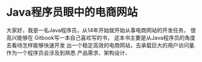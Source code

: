 Java程序员眼中的电商网站
=======

大家好，我是一名Java程序员，从14年开始就开始从事电商网站的开发任务， 很高兴能够在 Gitbook写一本自己喜欢写的书， 这本书主要是从Java程序员的角度去看待怎样能够快速开发 出一个稳定高效的电商网站，去承载巨大的用户访问量.
作为一个程序员会涉及到熟悉 产品需求、架构设计、

